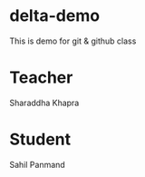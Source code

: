 # delta-demo
This is demo for git &amp; github class

# Teacher
Sharaddha Khapra

# Student
Sahil Panmand